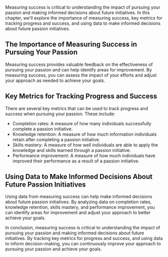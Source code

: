 
Measuring success is critical to understanding the impact of pursuing your passion and making informed decisions about future initiatives. In this chapter, we'll explore the importance of measuring success, key metrics for tracking progress and success, and using data to make informed decisions about future passion initiatives.

The Importance of Measuring Success in Pursuing Your Passion
------------------------------------------------------------

Measuring success provides valuable feedback on the effectiveness of pursuing your passion and can help identify areas for improvement. By measuring success, you can assess the impact of your efforts and adjust your approach as needed to achieve your goals.

Key Metrics for Tracking Progress and Success
---------------------------------------------

There are several key metrics that can be used to track progress and success when pursuing your passion. These include:

* Completion rates: A measure of how many individuals successfully complete a passion initiative.
* Knowledge retention: A measure of how much information individuals retain after completing a passion initiative.
* Skills mastery: A measure of how well individuals are able to apply the knowledge and skills learned through a passion initiative.
* Performance improvement: A measure of how much individuals have improved their performance as a result of a passion initiative.

Using Data to Make Informed Decisions About Future Passion Initiatives
----------------------------------------------------------------------

Using data from measuring success can help make informed decisions about future passion initiatives. By analyzing data on completion rates, knowledge retention, skills mastery, and performance improvement, you can identify areas for improvement and adjust your approach to better achieve your goals.

In conclusion, measuring success is critical to understanding the impact of pursuing your passion and making informed decisions about future initiatives. By tracking key metrics for progress and success, and using data to inform decision-making, you can continuously improve your approach to pursuing your passion and achieve your goals.
